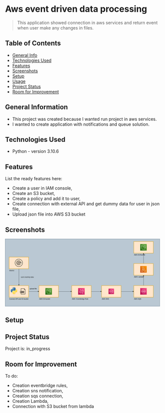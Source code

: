 # Aws event driven data processing
> This application showed connection in aws services and return event when user make any changes in files.

## Table of Contents
* [General Info](#general-information)
* [Technologies Used](#technologies-used)
* [Features](#features)
* [Screenshots](#screenshots)
* [Setup](#setup)
* [Usage](#usage)
* [Project Status](#project-status)
* [Room for Improvement](#room-for-improvement)


## General Information
- This project was created because I wanted run project in aws services.
- I wanted to create application with notifications and queue solution.


## Technologies Used
- Python - version 3.10.6


## Features
List the ready features here:
- Create a user in IAM console,
- Create an S3 bucket, 
- Create a policy and add it to user,
- Create connection with external API and get dummy data for user in json file,
- Upload json file into AWS S3 bucket

## Screenshots
![Example screenshot](./static/func-diagram.png)

## Setup

## Project Status
Project is: in_progress


## Room for Improvement

To do:
- Creation eventbridge rules,
- Creation sns notification,
- Creation sqs connection,
- Creation Lambda,
- Connection with S3 bucket from lambda